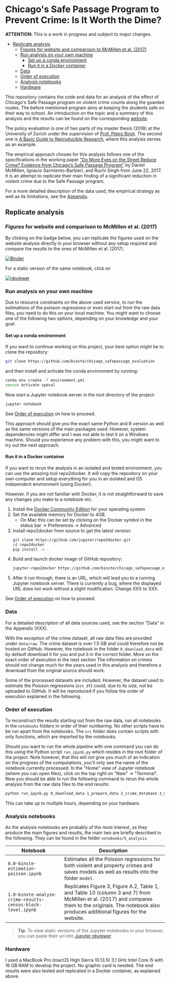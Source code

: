  # Chicago's Safe Passage Program to Prevent Crime: Is It Worth the Dime?<!-- omit in toc -->

**ATTENTION**: This is a work in progress and subject to major changes.

- [Replicate analysis](#replicate-analysis)
    - [Figures for website and comparison to McMillen et al. (2017)](#figures-for-website-and-comparison-to-mcmillen-et-al-2017)
    - [Run analysis on your own machine](#run-analysis-on-your-own-machine)
        - [Set up a conda environment](#set-up-a-conda-environment)
        - [Run it in a Docker container](#run-it-in-a-docker-container)
    - [Data](#data)
    - [Order of execution](#order-of-execution)
    - [Analysis notebooks](#analysis-notebooks)
    - [Hardware](#hardware)

This repository contains the code and data for an analysis of the effect of Chicago's Safe Passage program on violent crime counts along the guarded routes. The before mentioned program aims at keeping the students safe on their way to school. An introduction on the topic and a summary of this analysis and the results can be found on the corresponding [website](https://binste.github.io/chicago_safepassage_evaluation/).

The policy evaluation is one of two parts of my master thesis (2018) at the University of Zurich under the supervision of [Prof. Pietro Biroli](https://sites.google.com/site/pietrobiroli/home). The second one is [A Basic Guide to Reproducible Research](https://binste.github.io/basic_reproducibility_guide/), where this analysis serves as an example.

The empirical approach chosen for this analysis follows one of the specifications in the working paper ["Do More Eyes on the Street Reduce Crime? Evidence from Chicago’s Safe Passage Program"](https://ignaciomsarmiento.github.io/assets/Safe_Passage_WP.pdf) by Daniel McMillen, Ignacio Sarmiento-Barbieri, and Ruchi Singh from June 22, 2017. It is an attempt to replicate their main finding of a significant reduction in violent crime due to the Safe Passage program.

For a more detailed description of the data used, the empirical strategy as well as its limitations, see the [Appendix](./reports/appendix/Appendix.pdf).

## Replicate analysis
### Figures for website and comparison to McMillen et al. (2017)
By clicking on the badge below, you can replicate the figures used on the website analysis directly in your browser without any setup required and compare the results to the ones of McMillen et al. (2017).

[![Binder](https://mybinder.org/badge.svg)](https://mybinder.org/v2/gh/binste/chicago_safepassage_evaluation/master?filepath=notebooks%2F5_analysis%2F1.0-binste-analyze-crime-results-census-block-level.ipynb)

For a static version of the same notebook, click on

[![nbviewer](https://img.shields.io/badge/render-nbviewer-orange.svg)](https://nbviewer.jupyter.org/github/binste/chicago_safepassage_evaluation/blob/master/notebooks/5_analysis/1.0-binste-analyze-crime-results-census-block-level.ipynb)


### Run analysis on your own machine
Due to resource constraints on the above used service, to run the estimations of the poisson regressions or even start out from the raw data files, you need to do this on your local machine. You might want to choose one of the following two options, depending on your knowledge and your goal.

#### Set up a conda environment
If you want to continue working on this project, your best option might be to clone the repository:
```bash
git clone https://github.com/binste/chicago_safepassage_evaluation
```
and then install and activate the conda environment by running:
```bash
conda env create -f environment.yml
source activate speval
```
Now start a Jupyter notebook server in the root directory of the project:
```bash
jupyter notebook
```
See [Order of execution](#order-of-execution) on how to proceed.

This approach should give you the exact same Python and R version as well as the same versions of the main packages used. However, system dependencies might differ and I was not able to test it on a Windows machine. Should you experience any problem with this, you might want to try out the next approach.

#### Run it in a Docker container
If you want to rerun the analysis in an isolated and tested environment, you can use the amazing tool repo2docker. It will copy the repository on your own computer and setup everything for you in an isolated and OS independent environment (using Docker).

However, if you are not familiar with Docker, it is not straightforward to save any changes you make to a notebook etc.

1. Install the [Docker Community Edition](https://store.docker.com/search?type=edition&offering=community) for your operating system
2. Set the available memory for Docker to 4GB.
    * On Mac this can be set by clicking on the Docker symbol in the status bar -> Preferences -> Advanced
2. Install repo2docker from source to get the latest version:
    ```bash
    git clone https://github.com/jupyter/repo2docker.git
    cd repo2docker
    pip install -e .
    ```
3. Build and launch docker image of GitHub repository:
    ```bash
    jupyter-repo2docker https://github.com/binste/chicago_safepassage_evaluation
    ```
4. After it run through, there is an URL, which will lead you to a running Jupyter notebook server. There is currently a bug, where the displayed URL does not work without a slight modification. Change XXX to XXX.

See [Order of execution](#order-of-execution) on how to proceed.


### Data
For a detailed description of all data sources used, see the section "Data" in the Appendix (XXX).

With the exception of the crime dataset, all raw data files are provided under `data/raw`. The crime dataset is over 1.5 GB and could therefore not be hosted on GitHub. However, the notebook in the folder `0_download_data` will by default download it for you and put it in the correct folder. More on the exact order of execution in the next section The information on crimes should not change much for the years used in this analysis and therefore a download from the original source should work.

Some of the processed datasets are included. However, the dataset used to estimate the Poisson regressions (`est_df`) could, due to its size, not be uploaded to GitHub. It will be reproduced if you follow the order of execution explained in the following.

### Order of execution
To reconstruct the results starting out from the raw data, run all notebooks in the `notebooks` folders in order of their numbering. No other scripts have to be run apart from the notebooks. The `src` folder does contain scripts with only functions, which are imported by the notebooks.

Should you want to run the whole pipeline with one command you can do this using the Python script `run_ipynb.py` which resides in the root folder of the project. Note however, that this will not give you much of an indication on the progress of the computations, you'll only see the name of the notebook currently processed. In the "Home" view of Jupyter notebook (where you can open files), click on the top right on "New" -> "Terminal". Now you should be able to run the following command to rerun the whole analysis from the raw data files to the end results:

```bash
python run_ipynb.py 0_download_data 1_prepare_data 2_crime_database 3_match 4_combine_for_analysis 5_analysis
```

This can take up to multiple hours, depending on your hardware.

### Analysis notebooks
As the analysis notebooks are probably of the most interest, as they produce the main figures and results, the main two are briefly described in the following. They can be found in the folder `notebooks/5_analysis`.

| Notebook | Description |
| -------- | ----------- |
| `0.0-binste-estimation-poisson.ipynb` | Estimates all the Poisson regressions for both violent and property crimes and saves models as well as results into the folder `model`.
| `1.0-binste-analyze-crime-results-census-block-level.ipynb` | Replicates Figure 3, Figure A.2, Table 1, and Table 10 (column 3 and 7) from McMillen et al. (2017) and compares them to the originals. The notebook also produces additional figures for the website. |

> **Tip**: To view static versions of the Jupyter notebooks in your browser, you can paste their url into [Jupyter nbviewer](http://nbviewer.jupyter.org/).

### Hardware
I used a MacBook Pro (macOS High Sierra 10.13.5) 3.1 GHz Intel Core i5 with 16 GB RAM to develop the project. No graphic card is needed. The end results were also tested and replicated in a Docker container, as explained above.
